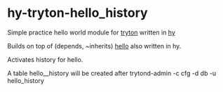 # hy-tryton-hello_history
Simple practice hello world module for [tryton](http://www.tryton.org/) written in [hy](http://hylang.org)

Builds on top of (depends, ~inherits) [hello](https://github.com/fgui/hy-tryton-hello) also written in hy.

Activates history for hello.

A table hello__history will be created after trytond-admin -c cfg -d db -u hello_history